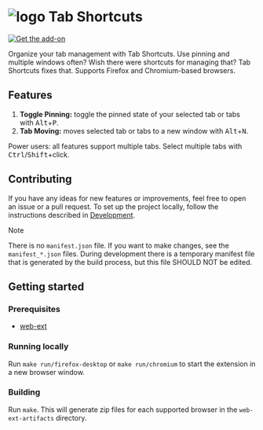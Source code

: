# ![logo](https://github.com/2zqa/tab-shortcuts/assets/25235249/01599c74-37fc-4f62-8d54-178a37899ebe) Tab Shortcuts

[![Get the add-on](https://github.com/2zqa/tab-shortcuts/assets/25235249/bdeb1c7a-3036-4b86-ac8b-6c43587df7fb)](https://addons.mozilla.org/nl/firefox/addon/tab-shortcuts-2zqa/)

Organize your tab management with Tab Shortcuts. Use pinning and multiple windows often? Wish there were shortcuts for managing that? Tab Shortcuts fixes that. Supports Firefox and Chromium-based browsers.

## Features

1. **Toggle Pinning:** toggle the pinned state of your selected tab or tabs with <kbd>Alt</kbd>+<kbd>P</kbd>.
2. **Tab Moving:** moves selected tab or tabs to a new window with <kbd>Alt</kbd>+<kbd>N</kbd>.

Power users: all features support multiple tabs. Select multiple tabs with <kbd>Ctrl</kbd>/<kbd>Shift</kbd>+click.

## Contributing

If you have any ideas for new features or improvements, feel free to open an issue or a pull request. To set up the project locally, follow the instructions described in [Development](#development).

> [!NOTE]
> There is no `manifest.json` file. If you want to make changes, see the `manifest_*.json` files. During development there is a temporary manifest file that is generated by the build process, but this file SHOULD NOT be edited.

## Getting started

### Prerequisites

- [web-ext](https://github.com/mozilla/web-ext)

### Running locally

Run `make run/firefox-desktop` or `make run/chromium` to start the extension in a new browser window.

### Building

Run `make`. This will generate zip files for each supported browser in the `web-ext-artifacts` directory.
